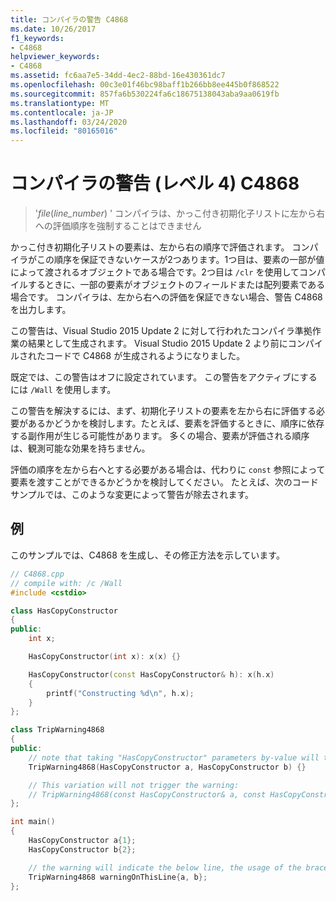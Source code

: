 ```yaml
---
title: コンパイラの警告 C4868
ms.date: 10/26/2017
f1_keywords:
- C4868
helpviewer_keywords:
- C4868
ms.assetid: fc6aa7e5-34dd-4ec2-88bd-16e430361dc7
ms.openlocfilehash: 00c3e01f46bc98baff1b266bb8ee445b0f868522
ms.sourcegitcommit: 857fa6b530224fa6c18675138043aba9aa0619fb
ms.translationtype: MT
ms.contentlocale: ja-JP
ms.lasthandoff: 03/24/2020
ms.locfileid: "80165016"
---
```

# <a name="compiler-warning-level-4-c4868"></a>コンパイラの警告 (レベル 4) C4868

> '_file_(*line_number*) ' コンパイラは、かっこ付き初期化子リストに左から右への評価順序を強制することはできません

かっこ付き初期化子リストの要素は、左から右の順序で評価されます。 コンパイラがこの順序を保証できないケースが2つあります。1つ目は、要素の一部が値によって渡されるオブジェクトである場合です。2つ目は `/clr` を使用してコンパイルするときに、一部の要素がオブジェクトのフィールドまたは配列要素である場合です。 コンパイラは、左から右への評価を保証できない場合、警告 C4868 を出力します。

この警告は、Visual Studio 2015 Update 2 に対して行われたコンパイラ準拠作業の結果として生成されます。 Visual Studio 2015 Update 2 より前にコンパイルされたコードで C4868 が生成されるようになりました。

既定では、この警告はオフに設定されています。 この警告をアクティブにするには `/Wall` を使用します。

この警告を解決するには、まず、初期化子リストの要素を左から右に評価する必要があるかどうかを検討します。たとえば、要素を評価するときに、順序に依存する副作用が生じる可能性があります。 多くの場合、要素が評価される順序は、観測可能な効果を持ちません。

評価の順序を左から右へとする必要がある場合は、代わりに `const` 参照によって要素を渡すことができるかどうかを検討してください。 たとえば、次のコードサンプルでは、このような変更によって警告が除去されます。

## <a name="example"></a>例

このサンプルでは、C4868 を生成し、その修正方法を示しています。

```cpp
// C4868.cpp
// compile with: /c /Wall
#include <cstdio>

class HasCopyConstructor
{
public:
    int x;

    HasCopyConstructor(int x): x(x) {}

    HasCopyConstructor(const HasCopyConstructor& h): x(h.x)
    {
        printf("Constructing %d\n", h.x);
    }
};

class TripWarning4868
{
public:
    // note that taking "HasCopyConstructor" parameters by-value will trigger copy-construction.
    TripWarning4868(HasCopyConstructor a, HasCopyConstructor b) {}

    // This variation will not trigger the warning:
    // TripWarning4868(const HasCopyConstructor& a, const HasCopyConstructor& b) {}
};

int main()
{
    HasCopyConstructor a{1};
    HasCopyConstructor b{2};

    // the warning will indicate the below line, the usage of the braced initializer list.
    TripWarning4868 warningOnThisLine{a, b};
};
```

